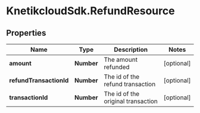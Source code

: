 # KnetikcloudSdk.RefundResource

## Properties
Name | Type | Description | Notes
------------ | ------------- | ------------- | -------------
**amount** | **Number** | The amount refunded | [optional] 
**refundTransactionId** | **Number** | The id of the refund transaction | [optional] 
**transactionId** | **Number** | The id of the original transaction | [optional] 


